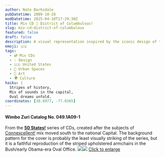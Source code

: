 ```yaml
---
author: Nate Barksdale
pubDatetime: 2009-10-28
modDatetime: 2025-04-10T17:29:30Z
title: Mix CD | District of Columbulous!
slug: mix-cd-district-of-columbulous
featured: false
draft: false
description: A visual representation inspired by the iconic design of the Bush and early Obama-era Oval Office, this cover is part of the "50 States!" series.
emoji: 🇺🇸
tags:
  - 💿 Mix CDs
  - 💡 Design
  - 🇺🇸 United States
  - 🌆 Urban Spaces
  - 🎨 Art
  - 🌍 Culture
haiku: |
  Stripes of history,  
  Mix of sounds in the capital,  
  Oval dreams unfold.
coordinates: [38.8977, -77.0365]
---
```


#### Wimbo Zuri Catalog No. 049.1A09-1

From the [**50 States!**](https://www.natebarksdale.com/?tag=states) series of CDs, created after the subjects of [Connexcellent!]() mix moved south to the national Capital. The background pattern for the cover is probably the least visually striking of the series, but it is a faithful reproduction of the striped upholstered armchairs in the Bush/early Obama-era Oval Office. [![](@assets/images/DC_260.jpg)](@assets/images/DC_530.jpg)[![](@assets/images/DC2_260.jpg)](@assets/images/DC2_530.jpg)
[Click to enlarge](@assets/images/DC_530.jpg)
